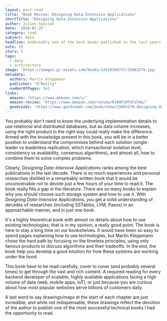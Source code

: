 ```yaml
---
layout: post-read
title: "Book Review: Designing Data-Intensive Applications"
shortTitle: "Designing Data-Intensive Applications"
author: Julien Sobczak
date: '2018-02-25'
category: read
subject: Data
headline: Undeniably one of the best books published in the last years
note: 19
stars: 5
tags:
  - data
  - architecture
image: 'https://images.gr-assets.com/books/1415816873l/23463279.jpg'
metadata:
  authors: Martin Kleppmann
  publisher: "O'Reilly"
  numberOfPages: 562
links:
  amazon: 'https://www.amazon.com/s/'
  amazon_review: 'https://www.amazon.com/review/R34HPJHT4Y1FAG/'
  goodreads: 'https://www.goodreads.com/book/show/23463279-designing-data-intensive-applications'
---
```


You probably don't need to know the underlying implementation details to use relational and distributed databases, but as data volume increases, using the right product in the right way could really make the difference. Armed with the knowledge present in this book, you will be in a better position to understand the compromises behind each solution (single-leader vs leaderless replication, which transactional isolation level, consistency vs availability, consensus algorithms), and almost all, how to combine them to solve complex problems.

Clearly, *Designing Data-Intensive Applications* ranks among the best publications in the last decade. There is so much experiences and personal researches distilled in a remarkably written book that it would be unconceivable not to devote just a few hours of your time to read it. The book really fills a gap in the literature. There are so many books to explain why you should choose such storage system and how to use it. With *Designing Data-Intensive Applications*, you get a solid understanding of decades of researches (including SSTables, LVM, Paxos) in an approachable manner, and in just one book.

It's a highly theoretical book with almost no details about how to use existing technologies; that is in my opinion, a really good point. The book is here to stay a long time on our bookshelves. It would have been so easy to spend pages explaining how to use technologies, but Martin Kleppmann chose the hard path by focusing on the timeless principles, using only famous products to discuss algorithms and their tradeoffs. In the end, the book help you develop a good intuition for how these systems are working under the hood.

This book have to be read carefully, cover to cover (and probably several times) to get through the vast and rich content. A required reading for every backend developer of scalable, highly available applications facing a high volume of data (web, mobile apps, IoT), or just because you are curious about how most popular websites serve billions of customers daily.

A last word to say drawings/maps at the start of each chapter are just incredible, and while not indispensable, these drawings reflect the devotion of the author to publish one of the most successful technical books I had the opportunity to read.

